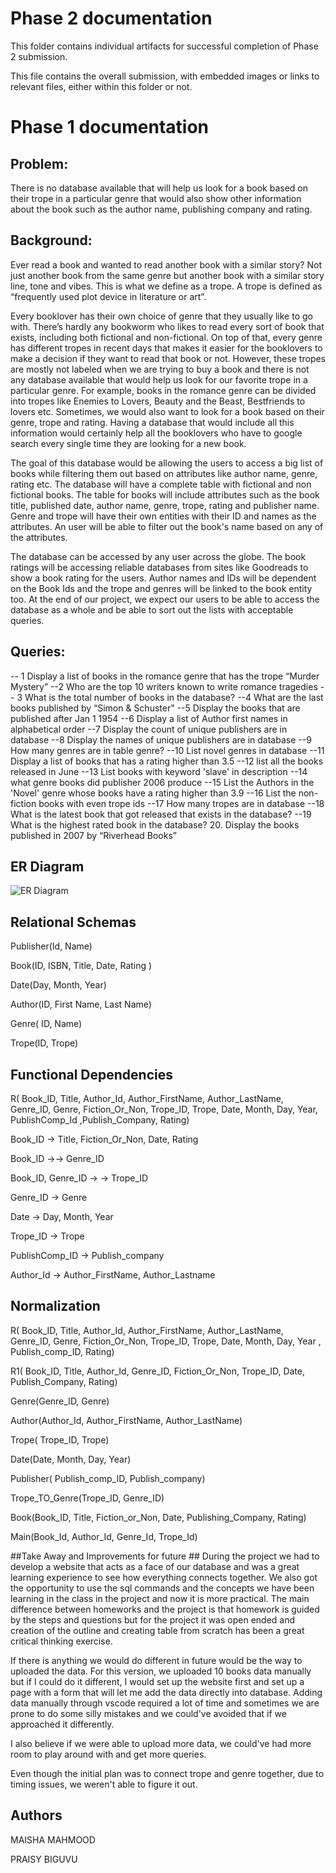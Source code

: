 # Phase 2 documentation
This folder contains individual artifacts for successful completion of Phase 2 submission.

This file contains the overall submission, with embedded images or links to relevant files, either within this folder or not.
# Phase 1 documentation
## Problem: ## 

There is no database available that will help us look for a book based on their trope in a particular genre that would also show other information about the book such as the author name, publishing company and rating. 

## Background: ## 

Ever read a book and wanted to read another book with a similar story? Not just another book from the same genre but another book with a similar story line, tone and vibes. This is what we define as a trope. A trope is defined as “frequently used plot device in literature or art”. 

Every booklover has their own choice of genre that they usually like to go with. There’s hardly any bookworm who likes to read every sort of book that exists, including both fictional and non-fictional. On top of that, every genre has different tropes in recent days that makes it easier for the booklovers to make a decision if they want to read that book or not. However, these tropes are mostly not labeled when we are trying to buy a book and there is not any database available that would help us look for our favorite trope in a particular genre. For example, books in the romance genre can be divided into tropes like Enemies to Lovers, Beauty and the Beast, Bestfriends to lovers etc. Sometimes, we would also want to look for a book based on their genre, trope and rating. Having a database that would include all this information would certainly help all the booklovers who have to google search every single time they are looking for a new book. 

The goal of this database would be allowing the users to access a big list of books while filtering them out based on attributes like author name, genre, rating etc. The database will have a complete table with fictional and non fictional books. The table for books will include attributes such as the book title, published date, author name, genre, trope, rating and publisher name. Genre and trope will have their own entities with their ID and names as the attributes. An user will be able to filter out the book's name based on any of the attributes. 

The database can be accessed by any user across the globe. The book ratings will be accessing reliable databases from sites like Goodreads to show a book rating for the users.  Author names and IDs will be dependent on the Book Ids and the trope and genres will be linked to the book entity too. At the end of our project, we expect our users to be able to access the database as a whole and be able to sort out the lists with acceptable queries. 

## Queries: ##

-- 1 Display a list of books in the romance genre that has the trope “Murder Mystery”
--2 Who are the top 10 writers known to write romance tragedies
-- 3 What is the total number of books in the database?
--4 What are the last books published by “Simon & Schuster"
--5 Display the books that are published after Jan 1 1954
--6 Display a list of Author first names in alphabetical order
--7 Display the count of unique publishers are in database
--8 Display the names of unique publishers are in database
--9 How many genres are in table genre?
--10 List novel genres in database
--11 Display a list of books that has a rating higher than 3.5
--12 list all the books released in June
--13 List books with keyword 'slave' in description
--14 what genre books did publisher 2006 produce
--15 List the Authors in the 'Novel' genre whose books have a rating higher than 3.9
--16 List the non-fiction books with even trope ids
--17 How many tropes are in database
--18 What is the latest book that got released that exists in the database?
--19 What is the highest rated book in the database?
20. Display the books published in 2007 by “Riverhead Books”

## ER Diagram ##

![ER Diagram](./ERD.PNG "ER Diagram")


## Relational Schemas ##
Publisher(Id<PK>, Name)

Book(ID<PK>, ISBN, Title, Date, Rating ) 

Date(Day, Month, Year) 

Author(ID<PK>, First Name, Last Name) 

Genre( ID<PK>, Name) 

Trope(ID<PK>, Trope) 

## Functional Dependencies ##

R( Book_ID, Title, Author_Id, Author_FirstName, Author_LastName, Genre_ID, Genre, Fiction_Or_Non, Trope_ID, Trope, Date, Month, Day, Year, PublishComp_Id ,Publish_Company, Rating)

Book_ID →  Title, Fiction_Or_Non, Date, Rating

Book_ID →→  Genre_ID

Book_ID, Genre_ID → → Trope_ID

Genre_ID → Genre

Date → Day, Month, Year

Trope_ID → Trope

PublishComp_ID → Publish_company

Author_Id → Author_FirstName, Author_Lastname


## Normalization ##
R( Book_ID, Title, Author_Id, Author_FirstName, Author_LastName, Genre_ID, Genre, Fiction_Or_Non, Trope_ID, Trope, Date, Month, Day, Year , Publish_comp_ID, Rating)

R1( Book_ID, Title, Author_Id, Genre_ID, Fiction_Or_Non, Trope_ID, Date, Publish_Company, Rating)

Genre(Genre_ID, Genre)

Author(Author_Id, Author_FirstName, Author_LastName)

Trope( Trope_ID, Trope)

Date(Date, Month, Day, Year)

Publisher( Publish_comp_ID, Publish_company)

Trope_TO_Genre(Trope_ID, Genre_ID)

Book(Book_ID, Title, Fiction_or_Non, Date, Publishing_Company, Rating)

Main(Book_Id, Author_Id, Genre_Id, Trope_Id)

##Take Away and Improvements for future ##
During the project we had to develop a website that acts as a face of our database and was a great learning experience to see how everything connects together. We also got the opportunity to use the sql commands and the concepts we have been learning in the class in the project and now it is more practical. The main difference between homeworks and the project is that homework is guided by the steps and questions but for the project it was open ended and creation of the outline and creating table from scratch has been a great critical thinking exercise. 

If there is anything we would do different in future would be the way to uploaded the data. For this version, we uploaded 10 books data manually but if I could do it different, I would set up the website first and set up a page with a form that will let me add the data directly into database. Adding data manually through vscode required a lot of time and sometimes we are prone to do some silly mistakes and we could've avoided that if we approached it differently. 

I also believe if we were able to upload more data, we could've had more room to play around with and get more queries. 

Even though the initial plan was to connect trope and genre together, due to timing issues, we weren't able to figure it out. 

## Authors ##

MAISHA MAHMOOD

PRAISY BIGUVU
